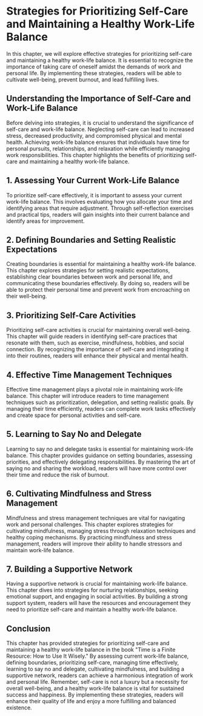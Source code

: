 Strategies for Prioritizing Self-Care and Maintaining a Healthy Work-Life Balance
============================================================================================

In this chapter, we will explore effective strategies for prioritizing self-care and maintaining a healthy work-life balance. It is essential to recognize the importance of taking care of oneself amidst the demands of work and personal life. By implementing these strategies, readers will be able to cultivate well-being, prevent burnout, and lead fulfilling lives.

**Understanding the Importance of Self-Care and Work-Life Balance**
-------------------------------------------------------------------

Before delving into strategies, it is crucial to understand the significance of self-care and work-life balance. Neglecting self-care can lead to increased stress, decreased productivity, and compromised physical and mental health. Achieving work-life balance ensures that individuals have time for personal pursuits, relationships, and relaxation while efficiently managing work responsibilities. This chapter highlights the benefits of prioritizing self-care and maintaining a healthy work-life balance.

**1. Assessing Your Current Work-Life Balance**
-----------------------------------------------

To prioritize self-care effectively, it is important to assess your current work-life balance. This involves evaluating how you allocate your time and identifying areas that require adjustment. Through self-reflection exercises and practical tips, readers will gain insights into their current balance and identify areas for improvement.

**2. Defining Boundaries and Setting Realistic Expectations**
-------------------------------------------------------------

Creating boundaries is essential for maintaining a healthy work-life balance. This chapter explores strategies for setting realistic expectations, establishing clear boundaries between work and personal life, and communicating these boundaries effectively. By doing so, readers will be able to protect their personal time and prevent work from encroaching on their well-being.

**3. Prioritizing Self-Care Activities**
----------------------------------------

Prioritizing self-care activities is crucial for maintaining overall well-being. This chapter will guide readers in identifying self-care practices that resonate with them, such as exercise, mindfulness, hobbies, and social connection. By recognizing the importance of self-care and integrating it into their routines, readers will enhance their physical and mental health.

**4. Effective Time Management Techniques**
-------------------------------------------

Effective time management plays a pivotal role in maintaining work-life balance. This chapter will introduce readers to time management techniques such as prioritization, delegation, and setting realistic goals. By managing their time efficiently, readers can complete work tasks effectively and create space for personal activities and self-care.

**5. Learning to Say No and Delegate**
--------------------------------------

Learning to say no and delegate tasks is essential for maintaining work-life balance. This chapter provides guidance on setting boundaries, assessing priorities, and effectively delegating responsibilities. By mastering the art of saying no and sharing the workload, readers will have more control over their time and reduce the risk of burnout.

**6. Cultivating Mindfulness and Stress Management**
----------------------------------------------------

Mindfulness and stress management techniques are vital for navigating work and personal challenges. This chapter explores strategies for cultivating mindfulness, managing stress through relaxation techniques and healthy coping mechanisms. By practicing mindfulness and stress management, readers will improve their ability to handle stressors and maintain work-life balance.

**7. Building a Supportive Network**
------------------------------------

Having a supportive network is crucial for maintaining work-life balance. This chapter dives into strategies for nurturing relationships, seeking emotional support, and engaging in social activities. By building a strong support system, readers will have the resources and encouragement they need to prioritize self-care and maintain a healthy work-life balance.

**Conclusion**
--------------

This chapter has provided strategies for prioritizing self-care and maintaining a healthy work-life balance in the book "Time is a Finite Resource: How to Use It Wisely." By assessing current work-life balance, defining boundaries, prioritizing self-care, managing time effectively, learning to say no and delegate, cultivating mindfulness, and building a supportive network, readers can achieve a harmonious integration of work and personal life. Remember, self-care is not a luxury but a necessity for overall well-being, and a healthy work-life balance is vital for sustained success and happiness. By implementing these strategies, readers will enhance their quality of life and enjoy a more fulfilling and balanced existence.
